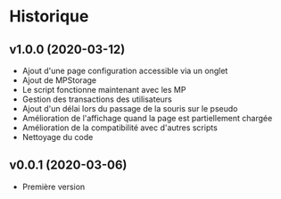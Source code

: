# Historique


## v1.0.0 (2020-03-12)
- Ajout d'une page configuration accessible via un onglet
- Ajout de MPStorage
- Le script fonctionne maintenant avec les MP
- Gestion des transactions des utilisateurs
- Ajout d'un délai lors du passage de la souris sur le pseudo
- Amélioration de l'affichage quand la page est partiellement chargée
- Amélioration de la compatibilité avec d'autres scripts
- Nettoyage du code


## v0.0.1 (2020-03-06)
- Première version
